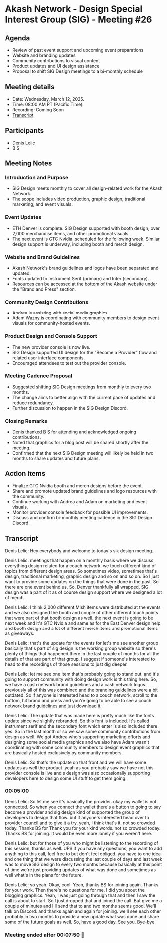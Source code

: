 # Akash Network - Design Special Interest Group (SIG) - Meeting #26

## Agenda
- Review of past event support and upcoming event preparations  
- Website and branding updates  
- Community contributions to visual content  
- Product updates and UI design assistance  
- Proposal to shift SIG Design meetings to a bi-monthly schedule  

## Meeting details
- Date: Wednesday, March 12, 2025.
- Time: 08:00 AM PT (Pacific Time).
- Recording: Coming Soon
- [Transcript](#transcript)

## Participants
- Denis Lelic  
- B S  

## Meeting Notes

### Introduction and Purpose
- SIG Design meets monthly to cover all design-related work for the Akash Network.  
- The scope includes video production, graphic design, traditional marketing, and event visuals.

### Event Updates
- ETH Denver is complete. SIG Design supported with booth design, over 2,000 merchandise items, and other promotional visuals.  
- The next event is GTC Nvidia, scheduled for the following week. Similar design support is underway, including booth and merch design.

### Website and Brand Guidelines
- Akash Network's brand guidelines and logos have been separated and updated.  
- Fonts updated to Instrument Serif (primary) and Inter (secondary).  
- Resources can be accessed at the bottom of the Akash website under the "Brand and Press" section.

### Community Design Contributions
- Andrea is assisting with social media graphics.  
- Adam Wazny is coordinating with community members to design event visuals for community-hosted events.

### Product Design and Console Support
- The new provider console is now live.  
- SIG Design supported UI design for the "Become a Provider" flow and related user interface components.  
- Encouraged attendees to test out the provider console.

### Meeting Cadence Proposal
- Suggested shifting SIG Design meetings from monthly to every two months.  
- The change aims to better align with the current pace of updates and reduce redundancy.  
- Further discussion to happen in the SIG Design Discord.

### Closing Remarks
- Denis thanked B S for attending and acknowledged ongoing contributions.  
- Noted that graphics for a blog post will be shared shortly after the meeting.  
- Confirmed that the next SIG Design meeting will likely be held in two months to share updates and future plans.

## Action Items
- Finalize GTC Nvidia booth and merch designs before the event.  
- Share and promote updated brand guidelines and logo resources with the community.  
- Continue working with Andrea and Adam on marketing and event visuals.  
- Monitor provider console feedback for possible UI improvements.  
- Discuss and confirm bi-monthly meeting cadence in the SIG Design Discord.

## **Transcript**

Denis Lelic: Hey everybody and welcome to today's sik design meeting.

Denis Lelic: meetings that happen on a monthly basis where we discuss everything design related for a couch network. we touch different kind of topics from different design areas. So sometimes video, sometimes that's design, traditional marketing, graphic design and so on and so on.  So I just want to provide some updates on the things that were done in the past. So there are one event behind us.  So, Denver thankfully all wrapped. SIG design was a part of it as of course design support where we designed a lot of merch.

Denis Lelic: I think 2,000 different Mish items were distributed at the events and we also designed the booth and couple of other different touch points that were part of that booth design as well. the next event is going to be next week and it's GTC Nvidia and same as for the East Denver design help and booth design and a lot of different merch items and promotional items as giveaways.

Denis Lelic: that's the update for the events for let's me see another group basically that's part of sig design is the working group website so there's plenty of things that happened there in the last couple of months for all the details of that are part of that group. I suggest if someone's interested to head to the recordings of those sessions to just dig deeper.

Denis Lelic: let me see one item that's probably going to stand out. and it's going to support community with doing design work is this thing here. So, we have a cash network brand guidelines and a cash network logos. previously all of this was combined and the branding guidelines were a bit outdated. So if anyone is interested head to a couch network, scroll to the bottom, hit brand and press and you're going to be able to see a couch network brand guidelines and just download it.

Denis Lelic: The update that was made here is pretty much like the fonts update since we slightly rebranded. So this font is included. It's called instrument serif and the secondary font which enter is also included there. yes. So in the last month or so we saw some community contributions from design as well.  We got Andrea who's supporting marketing efforts and designing some social media graphics and we also have Adam wasn't coordinating with some community members to design event graphics that are basically hosted exclusively by community members.

Denis Lelic: So that's the update on that front and we will have some updates as well the product. yeah as you probably saw we have not this provider console is live and s design was also occasionally supporting developers here to design some UI stuff to get them going.


### 00:05:00

Denis Lelic: So let me see it's basically the provider. okay my wallet is not connected. So when you connect the wallet there's a button to going to say become a provider and sig design kind of supported the group of developers to design that flow. but if anyone's interested head over to provider council and to give it a try. yeah, I think that's it. not so crowded today. Thanks BS for Thank you for your kind words. not so crowded today. Thanks BS for joining. It would be even more lonely if you weren't here.

Denis Lelic: but for those of you who might be listening to the recording of this session, thanks as well. UPS if you have any questions, you want to add anything to this call, feel free to but don't feel obliged.  you have to one idea and one thing that we were discussing the last couple of days and last week was to move SIG design to every two months because basically at this point of time we're just providing updates of what was done and sometimes as well what's in the plans for the future.

Denis Lelic: so yeah. Okay, cool. Yeah, thanks BS for joining again. Thanks for your work. Then there's no questions for me. I did you about the blogging graphics. Yeah, I was just going through that and then I saw the call is about to start. So I just dropped that and joined the call. But give me a couple of minutes and I'll send that to  and two months seems good. We'll talk on Discord. and thanks again and again for joining. we'll see each other probably in two months to provide a new update what was done and share some of the future goals as well. So, have a good day. See you. Bye-bye.


### Meeting ended after 00:07:50 👋

